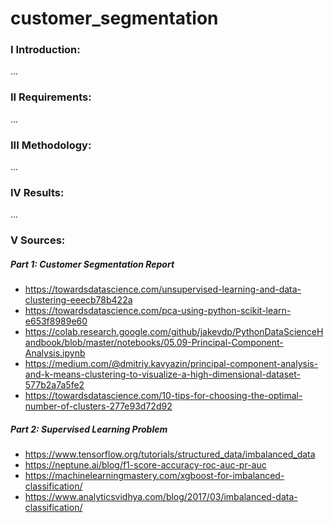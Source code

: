 # customer_segmentation




### I Introduction:

...

### II Requirements:

...

### III Methodology:

...

### IV Results:

...

### V Sources:

##### Part 1: Customer Segmentation Report
- https://towardsdatascience.com/unsupervised-learning-and-data-clustering-eeecb78b422a
- https://towardsdatascience.com/pca-using-python-scikit-learn-e653f8989e60
- https://colab.research.google.com/github/jakevdp/PythonDataScienceHandbook/blob/master/notebooks/05.09-Principal-Component-Analysis.ipynb
- https://medium.com/@dmitriy.kavyazin/principal-component-analysis-and-k-means-clustering-to-visualize-a-high-dimensional-dataset-577b2a7a5fe2
- https://towardsdatascience.com/10-tips-for-choosing-the-optimal-number-of-clusters-277e93d72d92

##### Part 2: Supervised Learning Problem

- https://www.tensorflow.org/tutorials/structured_data/imbalanced_data
- https://neptune.ai/blog/f1-score-accuracy-roc-auc-pr-auc
- https://machinelearningmastery.com/xgboost-for-imbalanced-classification/
- https://www.analyticsvidhya.com/blog/2017/03/imbalanced-data-classification/
